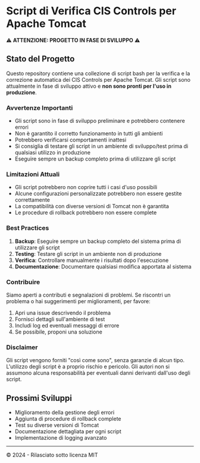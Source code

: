 # Script di Verifica CIS Controls per Apache Tomcat

⚠️ **ATTENZIONE: PROGETTO IN FASE DI SVILUPPO** ⚠️

## Stato del Progetto

Questo repository contiene una collezione di script bash per la verifica e la correzione automatica dei CIS Controls per Apache Tomcat. Gli script sono attualmente in fase di sviluppo attivo e **non sono pronti per l'uso in produzione**.

### Avvertenze Importanti

- Gli script sono in fase di sviluppo preliminare e potrebbero contenere errori
- Non è garantito il corretto funzionamento in tutti gli ambienti
- Potrebbero verificarsi comportamenti inattesi
- Si consiglia di testare gli script in un ambiente di sviluppo/test prima di qualsiasi utilizzo in produzione
- Eseguire sempre un backup completo prima di utilizzare gli script

### Limitazioni Attuali

- Gli script potrebbero non coprire tutti i casi d'uso possibili
- Alcune configurazioni personalizzate potrebbero non essere gestite correttamente
- La compatibilità con diverse versioni di Tomcat non è garantita
- Le procedure di rollback potrebbero non essere complete

### Best Practices

1. **Backup**: Eseguire sempre un backup completo del sistema prima di utilizzare gli script
2. **Testing**: Testare gli script in un ambiente non di produzione
3. **Verifica**: Controllare manualmente i risultati dopo l'esecuzione
4. **Documentazione**: Documentare qualsiasi modifica apportata al sistema

### Contribuire

Siamo aperti a contributi e segnalazioni di problemi. Se riscontri un problema o hai suggerimenti per miglioramenti, per favore:

1. Apri una issue descrivendo il problema
2. Fornisci dettagli sull'ambiente di test
3. Includi log ed eventuali messaggi di errore
4. Se possibile, proponi una soluzione

### Disclaimer

Gli script vengono forniti "così come sono", senza garanzie di alcun tipo. L'utilizzo degli script è a proprio rischio e pericolo. Gli autori non si assumono alcuna responsabilità per eventuali danni derivanti dall'uso degli script.

## Prossimi Sviluppi

- Miglioramento della gestione degli errori
- Aggiunta di procedure di rollback complete
- Test su diverse versioni di Tomcat
- Documentazione dettagliata per ogni script
- Implementazione di logging avanzato

---

© 2024 - Rilasciato sotto licenza MIT
